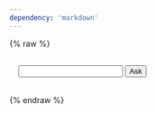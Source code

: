 ```yaml
---
dependency: 'markdown'
---
```


{% raw %}
<style>
#main {
  padding: 1rem;
}
#answer {
  margin-top: 1rem;
}
.miso-citation-tooltip .title {
  display: -webkit-box;
  -webkit-box-orient: vertical;
  -webkit-line-clamp: 2;
  font-weight: 600;
  width: max-content;
  max-width: 12rem;
  overflow: hidden;
  text-overflow: ellipsis;
}
.miso-citation-tooltip .date {
  display: block;
  margin-top: 0.5em;
}
</style>
<div id="main">
  <div id="search-control" class="input-group">
    <input id="input" type="text" class="form-control">
    <button id="submit" class="btn btn-outline-secondary" type="button">Ask</button>
  </div>
  <div id="answer"></div>
</div>
{% endraw %}
<script src="{{ '/js/markdown.js' | url }}"></script>
